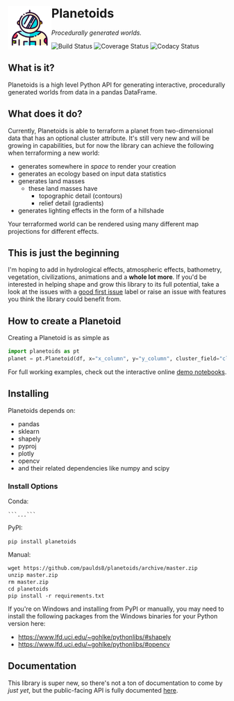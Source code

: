 <h1>
  <a href="https://www.flaticon.com/authors/good-ware">
  <img src=./docs/astronaut.svg width=100px align="left" title="Icon made by Good Ware from Flaticon">
  </a>
  Planetoids
</h1>

_Procedurally generated worlds._

![Build Status](https://img.shields.io/travis/com/paulds8/planetoids)
![Coverage Status](https://img.shields.io/codecov/c/github/paulds8/planetoids)
![Codacy Status](https://img.shields.io/codacy/grade/77b39d19f4c54647820cc7b7d22e2f41)

<h2>What is it?</h2>
Planetoids is a high level Python API for generating interactive, procedurally generated worlds from data in a pandas DataFrame.

<h2>What does it do?</h2>
Currently, Planetoids is able to terraform a planet from two-dimensional data that has an optional cluster attribute. It's still very new and will be growing in capabilities, but for now the library can achieve the following when terraforming a new world:

+ generates somewhere in _space_ to render your creation
+ generates an ecology based on input data statistics
+ generates land masses
	+ these land masses have 
		+ topographic detail (contours) 
		+ relief detail (gradients)
+ generates lighting effects in the form of a hillshade

Your terraformed world can be rendered using many different map projections for different effects.

<h2>This is just the beginning</h2>

I'm hoping to add in hydrological effects, atmospheric effects, bathometry, vegetation, civilizations, animations and a <b>whole lot more</b>. If you'd be interested in helping shape and grow this library to its full potential, take a look at the issues with a [good first issue](https://github.com/paulds8/planetoids/issues?q=is%3Aissue+is%3Aopen+label%3A%22good+first+issue%22) label or raise an issue with features you think the library could benefit from.

<h2>How to create a Planetoid</h2>
Creating a Planetoid is as simple as

```python
import planetoids as pt
planet = pt.Planetoid(df, x="x_column", y="y_column", cluster_field="cluster_column").fit_terraform()
```

For full working examples, check out the interactive online [demo notebooks](https://nbviewer.jupyter.org/github/paulds8/planetoids/blob/master/examples).

<h2>Installing</h2>
Planetoids depends on:

 - pandas
 - sklearn
 - shapely
 - pyproj
 - plotly
 - opencv
 - and their related dependencies like numpy and scipy
 
<h3>Install Options</h3>
Conda:

    ```...```

PyPI:

```pip install planetoids```

Manual:

```
wget https://github.com/paulds8/planetoids/archive/master.zip
unzip master.zip
rm master.zip
cd planetoids
pip install -r requirements.txt
```

If you're on Windows and installing from PyPI or manually, you may need to install the following packages from the Windows binaries for your Python version here: 

* https://www.lfd.uci.edu/~gohlke/pythonlibs/#shapely
* https://www.lfd.uci.edu/~gohlke/pythonlibs/#opencv

<h2>Documentation</h2>

This library is super new, so there's not a ton of documentation to come by _just yet_, but the public-facing API is fully documented [here](https://paulds8.github.io/planetoids/planetoids.m).

